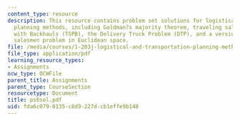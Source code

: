 ```yaml
---
content_type: resource
description: This resource contains problem set solutions for logistical and transportation
  planning methods, including Goldman?s majority theorem, traveling salesman problem
  with Backhauls (TSPB), the Delivery Truck Problem (DTP), and a version of the k-traveling
  salesmen problem in Euclidean space.
file: /media/courses/1-203j-logistical-and-transportation-planning-methods-fall-2006/fda6c0790135c8d9227dcb1effe9b148_ps6sol.pdf
file_type: application/pdf
learning_resource_types:
- Assignments
ocw_type: OCWFile
parent_title: Assignments
parent_type: CourseSection
resourcetype: Document
title: ps6sol.pdf
uid: fda6c079-0135-c8d9-227d-cb1effe9b148
---
```

